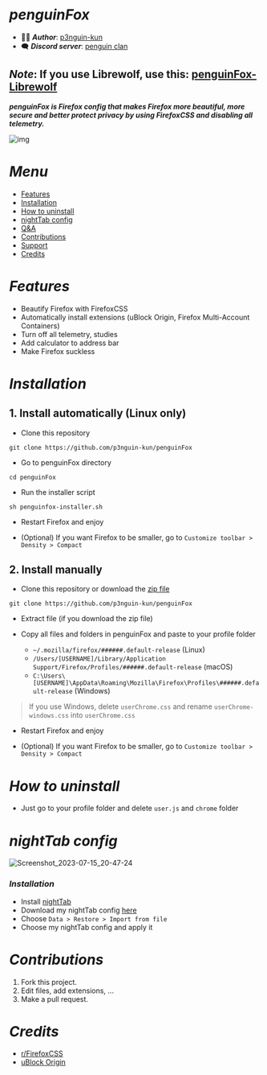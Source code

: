 # ***penguinFox***

- 👩‍💻 ***Author***: [p3nguin-kun](https://github.com/p3nguin-kun)
- 🗨️ ***Discord server***: [penguin clan](https://discord.gg/https://discord.gg/yzn442FGuZ)

## ***Note***: If you use Librewolf, use this: [penguinFox-Librewolf](https://github.com/p3nguin-kun/penguinFox-Librewolf)

***penguinFox is Firefox config that makes Firefox more beautiful, more secure and better protect privacy by using FirefoxCSS and disabling all telemetry.***

![img](https://i.imgur.com/aByMkWB.png)

# ***Menu***
- [Features](#features)
- [Installation](#installation)
- [How to uninstall](#how-to-uninstall)
- [nightTab config](#nighttab-config)
- [Q&A](#qa)
- [Contributions](#contributions)
- [Support](#support)
- [Credits](#credits)

# ***Features***
- Beautify Firefox with FirefoxCSS
- Automatically install extensions (uBlock Origin, Firefox Multi-Account Containers)
- Turn off all telemetry, studies
- Add calculator to address bar
- Make Firefox suckless

# ***Installation***

## 1. Install automatically (Linux only)
- Clone this repository
```
git clone https://github.com/p3nguin-kun/penguinFox
```

- Go to penguinFox directory
```
cd penguinFox
```

- Run the installer script
```
sh penguinfox-installer.sh
```

- Restart Firefox and enjoy

- (Optional) If you want Firefox to be smaller, go to ```Customize toolbar > Density > Compact```

## 2. Install manually
- Clone this repository or download the [zip file](https://github.com/p3nguin-kun/penguinFox/archive/main.zip)
```
git clone https://github.com/p3nguin-kun/penguinFox
```

- Extract file (if you download the zip file)

- Copy all files and folders in penguinFox and paste to your profile folder
  - ```~/.mozilla/firefox/######.default-release``` (Linux)
  - ```/Users/[USERNAME]/Library/Application Support/Firefox/Profiles/######.default-release``` (macOS)
  - ```C:\Users\[USERNAME]\AppData\Roaming\Mozilla\Firefox\Profiles\######.default-release``` (Windows)

> If you use Windows, delete ```userChrome.css``` and rename ```userChrome-windows.css``` into ```userChrome.css```

- Restart Firefox and enjoy

- (Optional) If you want Firefox to be smaller, go to ```Customize toolbar > Density > Compact```

# ***How to uninstall***
- Just go to your profile folder and delete ```user.js``` and ```chrome``` folder

# ***nightTab config***
![Screenshot_2023-07-15_20-47-24](https://github.com/p3nguin-kun/penguinFox/assets/123321507/f52fe4ea-ac6c-49c4-a75c-cef1c9e8b27c)
### ***Installation***
- Install [nightTab](https://github.com/zombieFox/nightTab)
- Download my nightTab config [here](https://github.com/zombieFox/nightTab)
- Choose `Data > Restore > Import from file`
- Choose my nightTab config and apply it

# ***Contributions***

1. Fork this project.
2. Edit files, add extensions, ...
3. Make a pull request.


# ***Credits***
- [r/FirefoxCSS](https://www.reddit.com/r/FirefoxCSS/)
- [uBlock Origin](https://ublockorigin.com/)

